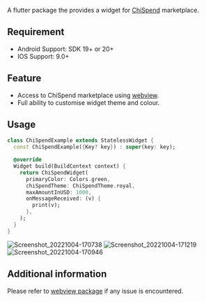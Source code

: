 A flutter package the provides a widget for [ChiSpend](https://chispend.com/) marketplace.

## Requirement

- Android Support:	SDK 19+ or 20+
- IOS Support:	9.0+

## Feature

- Access to ChiSpend marketplace using [webview](https://pub.dev/packages/webview_flutter).
- Full ability to customise widget theme and colour.


## Usage
```dart
class ChiSpendExample extends StatelessWidget {
  const ChiSpendExample({Key? key}) : super(key: key);

  @override
  Widget build(BuildContext context) {
    return ChiSpendWidget(
      primaryColor: Colors.green,
      chiSpendTheme: ChiSpendTheme.royal,
      maxAmountInUSD: 1000,
      onMessageReceived: (v) {
        print(v);
      },
    );
  }
}
```
![Screenshot_20221004-170738](https://user-images.githubusercontent.com/91986740/193871410-36db82b5-cf3e-4baa-9439-c0464569183e.jpg)
![Screenshot_20221004-171219](https://user-images.githubusercontent.com/91986740/193871229-74234009-924f-4bf7-bbc9-2d67788a0b6d.jpg)
![Screenshot_20221004-170946](https://user-images.githubusercontent.com/91986740/193871437-57a4efd2-1478-4c52-96e4-500de3e18e0a.jpg)


## Additional information

Please refer to [webview package](https://pub.dev/packages/webview_flutter) if any issue is encountered.
